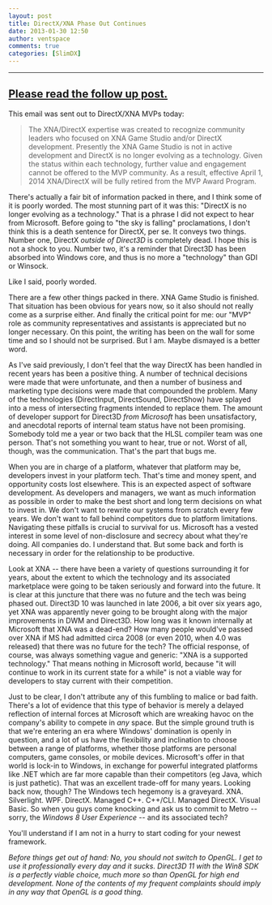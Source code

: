 ```yaml
---
layout: post
title: DirectX/XNA Phase Out Continues
date: 2013-01-30 12:50
author: ventspace
comments: true
categories: [SlimDX]
---
```


---
<b><a href="http://t.co/ILyyzXQK">Please read the follow up post.</a></b>
---

This email was sent out to DirectX/XNA MVPs today:
<blockquote>The XNA/DirectX expertise was created to recognize community leaders who focused on XNA Game Studio and/or DirectX development. Presently the XNA Game Studio is not in active development and DirectX is no longer evolving as a technology. Given the status within each technology, further value and engagement cannot be offered to the MVP community. As a result, effective April 1, 2014 XNA/DirectX will be fully retired from the MVP Award Program.</blockquote>
There's actually a fair bit of information packed in there, and I think some of it is poorly worded. The most stunning part of it was this: "DirectX is no longer evolving as a technology." That is a phrase I did not expect to hear from Microsoft. Before going to "the sky is falling" proclamations, I don't think this is a death sentence for DirectX, per se. It conveys two things. Number one, DirectX <i>outside of Direct3D</i> is completely dead. I hope this is not a shock to you. Number two, it's a reminder that Direct3D has been absorbed into Windows core, and thus is no more a "technology" than GDI or Winsock.

Like I said, poorly worded.

There are a few other things packed in there. XNA Game Studio is finished. That situation has been obvious for years now, so it also should not really come as a surprise either. And finally the critical point for me: our "MVP" role as community representatives and assistants is appreciated but no longer necessary. On this point, the writing has been on the wall for some time and so I should not be surprised. But I am. Maybe dismayed is a better word.

As I've said previously, I don't feel that the way DirectX has been handled in recent years has been a positive thing. A number of technical decisions were made that were unfortunate, and then a number of business and marketing type decisions were made that compounded the problem. Many of the technologies (DirectInput, DirectSound, DirectShow) have splayed into a mess of intersecting fragments intended to replace them. The amount of developer support for Direct3D <i>from Microsoft</i> has been unsatisfactory, and anecdotal reports of internal team status have not been promising. Somebody told me a year or two back that the HLSL compiler team was one person. That's not something you want to hear, true or not. Worst of all, though, was the communication. That's the part that bugs me.

When you are in charge of a platform, whatever that platform may be, developers invest in your platform tech. That's time and money spent, and opportunity costs lost elsewhere. This is an expected aspect of software development. As developers and managers, we want as much information as possible in order to make the best short and long term decisions on what to invest in. We don't want to rewrite our systems from scratch every few years. We don't want to fall behind competitors due to platform limitations. Navigating these pitfalls is crucial to survival for us. Microsoft has a vested interest in some level of non-disclosure and secrecy about what they're doing. All companies do. I understand that. But some back and forth is necessary in order for the relationship to be productive.

Look at XNA -- there have been a variety of questions surrounding it for years, about the extent to which the technology and its associated marketplace were going to be taken seriously and forward into the future. It is clear at this juncture that there was no future and the tech was being phased out. Direct3D 10 was launched in late 2006, a bit over six years ago, yet XNA was apparently never going to be brought along with the major improvements in DWM and Direct3D. How long was it known internally at Microsoft that XNA was a dead-end? How many people would've passed over XNA if MS had admitted circa 2008 (or even 2010, when 4.0 was released) that there was no future for the tech? The official response, of course, was always something vague and generic: "XNA is a supported technology." That means nothing in Microsoft world, because "it will continue to work in its current state for a while" is not a viable way for developers to stay current with their competition.

Just to be clear, I don't attribute any of this fumbling to malice or bad faith. There's a lot of evidence that this type of behavior is merely a delayed reflection of internal forces at Microsoft which are wreaking havoc on the company's ability to compete in <i>any</i> space. But the simple ground truth is that we're entering an era where Windows' domination is openly in question, and a lot of us have the flexibility and inclination to choose between a range of platforms, whether those platforms are personal computers, game consoles, or mobile devices. Microsoft's offer in that world is lock-in to Windows, in exchange for powerful integrated platforms like .NET which are far more capable than their competitors (eg Java, which is just pathetic). That was an excellent trade-off for many years. Looking back now, though? The Windows tech hegemony is a graveyard. XNA. Silverlight. WPF. DirectX. Managed C++. C++/CLI. Managed DirectX. Visual Basic. So when you guys come knocking and ask us to commit to Metro -- sorry, the <i>Windows 8 User Experience</i> -- and its associated tech?

You'll understand if I am not in a hurry to start coding for your newest framework.

<i>Before things get out of hand: No, you should not switch to OpenGL. I get to use it professionally every day and it sucks. Direct3D 11 with the Win8 SDK is a perfectly viable choice, much more so than OpenGL for high end development. None of the contents of my frequent complaints should imply in any way that OpenGL is a good thing.</i>
